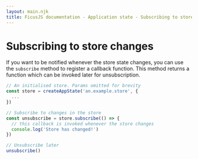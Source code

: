 ```yaml
---
layout: main.njk
title: FicusJS documentation - Application state - Subscribing to store changes
---
```

# Subscribing to store changes

If you want to be notified whenever the store state changes, you can use the `subscribe` method to register a callback function.
This method returns a function which can be invoked later for unsubscription.

```js
// An initialised store. Params omitted for brevity
const store = createAppState('an.example.store', {
  ...
})

// Subscribe to changes in the store
const unsubscribe = store.subscribe(() => {
  // this callback is invoked whenever the store changes
  console.log('Store has changed!')
})

// Unsubscribe later
unsubscribe()
```
